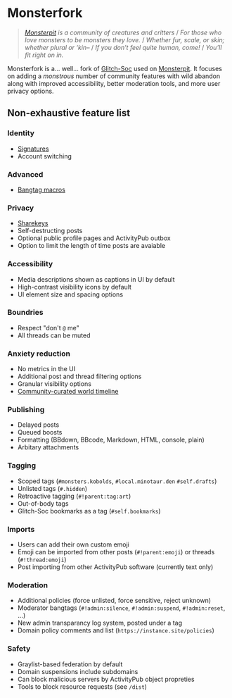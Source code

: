 # Monsterfork

> *[Monsterpit](https://monsterpit.net/about/more) is a community of creatures and critters* /
> *For those who love monsters to be monsters they love.* /
> *Whether fur, scale, or skin; whether plural or ‘kin–* /
> *If you don’t feel quite human, come!* /
> *You’ll fit right on in.*

Monsterfork is a... well... fork of [Glitch-Soc](https://glitch-soc.github.io) used on [Monsterpit](https://monsterpit.net/about).  It focuses on adding a *monstrous* number of community features with wild abandon along with improved accessibility, better moderation tools, and more user privacy options.

## Non-exhaustive feature list

### Identity
- [Signatures](https://monsterpit.blog/monsterpit-bangtags/i-am)
- Account switching

### Advanced
- [Bangtag macros](https://monsterpit.blog/monsterpit-bangtags)

### Privacy
- [Sharekeys](https://monsterpit.blog/monsterpit-bangtags/sharekey-new)
- Self-destructing posts
- Optional public profile pages and ActivityPub outbox
- Option to limit the length of time posts are avaiable

### Accessibility
- Media descriptions shown as captions in UI by default
- High-contrast visibility icons by default
- UI element size and spacing options

### Boundries
- Respect "don't `@` me"
- All threads can be muted

### Anxiety reduction
- No metrics in the UI
- Additional post and thread filtering options
- Granular visibility options
- [Community-curated world timeline](https://monsterpit.blog/monsterpit-creature-comforts/world-timeline)

### Publishing
- Delayed posts
- Queued boosts
- Formatting (BBdown, BBcode, Markdown, HTML, console, plain)
- Arbitary attachments

### Tagging
- Scoped tags (`#monsters.kobolds`, `#local.minotaur.den` `#self.drafts`)
- Unlisted tags (`#.hidden`)
- Retroactive tagging (`#!parent:tag:art`)
- Out-of-body tags
- Glitch-Soc bookmarks as a tag (`#self.bookmarks`)

### Imports
- Users can add their own custom emoji
- Emoji can be imported from other posts (`#!parent:emoji`) or threads (`#!thread:emoji`)
- Post importing from other ActivityPub software (currently text only)

### Moderation
- Additional policies (force unlisted, force sensitive, reject unknown)
- Moderator bangtags (`#!admin:silence`, `#!admin:suspend`, `#!admin:reset`, ...)
- New admin transparancy log system, posted under a tag
- Domain policy comments and list (`https://instance.site/policies`)

### Safety
- Graylist-based federation by default
- Domain suspensions include subdomains
- Can block malicious servers by ActivityPub object propreties
- Tools to block resource requests (see `/dist`)
